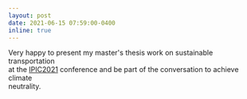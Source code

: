 ```yaml
---
layout: post
date: 2021-06-15 07:59:00-0400
inline: true
---
```


Very happy to present my master's thesis work on sustainable transportation <br> 
at the [IPIC2021](https://www.pi.events/2021) conference and be part of the conversation to achieve climate <br> neutrality.
